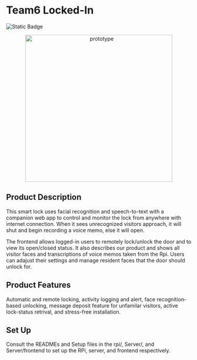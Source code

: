 # Team6 Locked-In
![Static Badge](https://img.shields.io/badge/Status-Ready-green)

<p align="center">
    <img src="https://github.com/user-attachments/assets/88357b93-5d1c-4c55-9b3b-c1ce92bed495" alt="prototype" width="400"/>
</p>

## Product Description
This smart lock uses facial recognition and speech-to-text with a companion web app to control and monitor the lock from anywhere with internet connection. When it sees unrecognized visitors approach, it will shut and begin recording a voice memo, else it will open.

The frontend allows logged-in users to remotely lock/unlock the door and to view its open/closed status. It also describes our product and shows all visitor faces and transcriptions of voice memos taken from the Rpi. Users can adajust their settings and manage resident faces that the door should unlock for.

## Product Features
Automatic and remote locking, activity logging and alert, face recognition-based unlocking, message deposit feature for unfamilar visitors, active lock-status retrival, and stress-free installation.

## Set Up
Consult the READMEs and Setup files in the rpi/, Server/, and Server/frontend to set up the RPi, server, and frontend respectively.